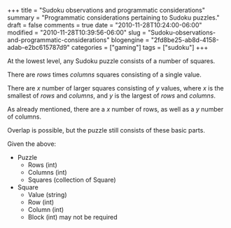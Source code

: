 +++
title = "Sudoku observations and programmatic considerations"
summary = "Programmatic considerations pertaining to Sudoku puzzles."
draft = false
comments = true
date = "2010-11-28T10:24:00-06:00"
modified = "2010-11-28T10:39:56-06:00"
slug = "Sudoku-observations-and-programmatic-considerations"
blogengine = "2fd8be25-ab8d-4158-adab-e2bc615787d9"
categories = ["gaming"]
tags = ["sudoku"]
+++

<p>At the lowest level, any Sudoku puzzle consists of a number of squares.</p>
<p>There are&nbsp;<em>rows</em> times <em>columns</em> squares consisting of a single value.</p>
<p>There are <em>x</em> number of larger squares consisting of&nbsp;<em>y</em>&nbsp;values, where&nbsp;<em>x</em> is the smallest of <em>rows</em>&nbsp;and <em>columns</em>, and <em>y</em> is the largest of <em>rows</em> and <em>columns</em>.</p>
<p>As already mentioned, there are a <em>x</em> number of rows, as well as a <em>y</em> number of columns.</p>
<p>Overlap is possible, but the puzzle still consists of these basic parts.</p>
<p>Given the above:</p>
<ul>
<li>Puzzle
<ul>
<li>Rows (int)</li>
<li>Columns (int)</li>
<li>Squares (collection of Square)</li>
</ul>
</li>
<li>Square
<ul>
<li>Value (string)</li>
<li>Row (int)</li>
<li>Column (int)</li>
<li>Block (int)&nbsp;may not be required</li>
</ul>
</li>
</ul>
